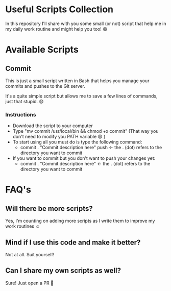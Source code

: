 # Useful Scripts Collection
In this repository I'll share with you some small (or not) script that help me in my daily work routine and might help you too! :smile:

# Available Scripts
## Commit

This is just a small script written in Bash that helps you manage your commits and pushes to the Git server.

It's a quite simple script but allows me to save a few lines of commands, just that stupid. :smile:

### Instructions

- Download the script to your computer
- Type "mv commit /usr/local/bin && chmod +x commit" (That way you don't need to modify you PATH variable :smile: )
- To start using all you must do is type the following command:
    - commit . "Commit description here" push <- the . (dot) refers to the directory you want to commit
- If you want to commit but you don't want to push your changes yet:
    - commit . "Commit description here" <- the . (dot) refers to the directory you want to commit
     

# FAQ's
## Will there be more scripts?
Yes, I'm counting on adding more scripts as I write them to improve my work routines :relaxed:

## Mind if I use this code and make it better?
Not at all. Suit yourself!

## Can I share my own scripts as well?
Sure! Just open a PR :raised_hands:
